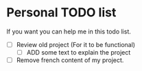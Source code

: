 # Personal TODO list

If you want you can help me in this todo list.

* [ ] Review old project (For it to be functional)
  * [ ] ADD some text to explain the project
* [ ] Remove french content of my project.
